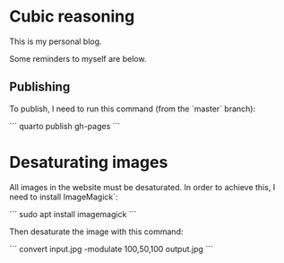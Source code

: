 # Cubic reasoning

This is my personal blog.

Some reminders to myself are below.

## Publishing

To publish, I need to run this command (from the ´master´ branch):

´´´
quarto publish gh-pages
´´´

# Desaturating images

All images in the website must be desaturated. In order to achieve this, I need to install ImageMagick´:

´´´
sudo apt install imagemagick
´´´

Then desaturate the image with this command:

´´´
convert input.jpg -modulate 100,50,100 output.jpg
´´´
